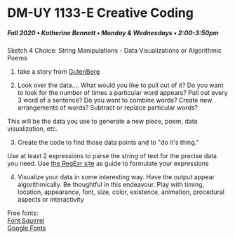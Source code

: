 # DM-UY 1133-E Creative Coding
##### Fall 2020 • Katherine Bennett • Monday & Wednesdays • 2:00-3:50pm 


Sketch 4 Choice: String Manipulations - Data Visualizations or Algorithmic Poems


1. take a story from [GutenBerg](https://www.gutenberg.org/browse/languages/en)

2. Look over the data.... What would you like to pull out of it? Do you want to look for the number of times a particular word appears? Pull out every 3 word of a sentence? Do you want to combine words? Create new arrangements of words? Subtract or replace particular words?

This will be the data you use to generate a new piece, poem, data visualization, etc.

3. Create the code to find those data points and to "do it's thing."

Use at least 2 expressions to parse the string of text for the precise data you need. Use [the RegExr site](http://regexr.com/) as guide to formulate your expressions

4. Visualize your data in some interesting way. Have the output appear algorithmically. Be thoughtful in this endeavour. Play with timing, location, appearance, font, size, color, existence, animation,  procedural aspects or interactivity 


Free fonts: <br> [Font Squirrel](https://www.fontsquirrel.com/) <br> [Google Fonts](https://fonts.google.com/)

